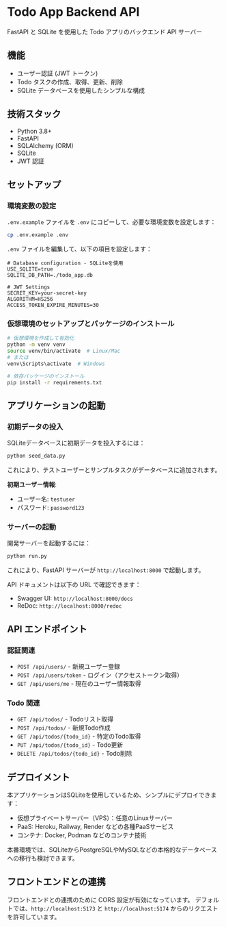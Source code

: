 # Todo App Backend API

FastAPI と SQLite を使用した Todo アプリのバックエンド API サーバー

## 機能

- ユーザー認証 (JWT トークン)
- Todo タスクの作成、取得、更新、削除
- SQLite データベースを使用したシンプルな構成

## 技術スタック

- Python 3.8+
- FastAPI
- SQLAlchemy (ORM)
- SQLite
- JWT 認証

## セットアップ

### 環境変数の設定

`.env.example` ファイルを `.env` にコピーして、必要な環境変数を設定します：

```bash
cp .env.example .env
```

`.env` ファイルを編集して、以下の項目を設定します：

```
# Database configuration - SQLiteを使用
USE_SQLITE=true
SQLITE_DB_PATH=./todo_app.db

# JWT Settings
SECRET_KEY=your-secret-key
ALGORITHM=HS256
ACCESS_TOKEN_EXPIRE_MINUTES=30
```

### 仮想環境のセットアップとパッケージのインストール

```bash
# 仮想環境を作成して有効化
python -m venv venv
source venv/bin/activate  # Linux/Mac
# または
venv\Scripts\activate  # Windows

# 依存パッケージのインストール
pip install -r requirements.txt
```

## アプリケーションの起動

### 初期データの投入

SQLiteデータベースに初期データを投入するには：

```bash
python seed_data.py
```

これにより、テストユーザーとサンプルタスクがデータベースに追加されます。

**初期ユーザー情報**:
- ユーザー名: `testuser`
- パスワード: `password123`

### サーバーの起動

開発サーバーを起動するには：

```bash
python run.py
```

これにより、FastAPI サーバーが `http://localhost:8000` で起動します。

API ドキュメントは以下の URL で確認できます：

- Swagger UI: `http://localhost:8000/docs`
- ReDoc: `http://localhost:8000/redoc`

## API エンドポイント

### 認証関連

- `POST /api/users/` - 新規ユーザー登録
- `POST /api/users/token` - ログイン（アクセストークン取得）
- `GET /api/users/me` - 現在のユーザー情報取得

### Todo 関連

- `GET /api/todos/` - Todoリスト取得
- `POST /api/todos/` - 新規Todo作成
- `GET /api/todos/{todo_id}` - 特定のTodo取得
- `PUT /api/todos/{todo_id}` - Todo更新
- `DELETE /api/todos/{todo_id}` - Todo削除

## デプロイメント

本アプリケーションはSQLiteを使用しているため、シンプルにデプロイできます：

- 仮想プライベートサーバー（VPS）：任意のLinuxサーバー
- PaaS: Heroku, Railway, Render などの各種PaaSサービス
- コンテナ: Docker, Podman などのコンテナ技術

本番環境では、SQLiteからPostgreSQLやMySQLなどの本格的なデータベースへの移行も検討できます。

## フロントエンドとの連携

フロントエンドとの連携のために CORS 設定が有効になっています。
デフォルトでは、`http://localhost:5173` と `http://localhost:5174` からのリクエストを許可しています。